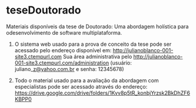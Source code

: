 # teseDoutorado
Materiais disponíveis da tese de Doutorado: Uma abordagem holística para odesenvolvimento de software multiplataforma.

1) O sistema web usado para a prova de conceito da tese pode ser acessado pelo endereço disponível em: http://julianoblanco-001-site3.ctempurl.com
Sua área administrativa pelo http://julianoblanco-001-site3.ctempurl.com/administration (usuário: juliano\_z@yahoo.com.br e senha: 12345678)


2) Todo o material usado para a avaliação da abordagem com especialistas pode ser acessado através do endereço:
https://drive.google.com/drive/folders/1Kvv8p5tR_konbjYrzsk2BkDhZF6KBPP0

